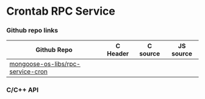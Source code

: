 # Crontab RPC Service

### Github repo links
| Github Repo | C Header | C source  | JS source |
| ----------- | -------- | --------  | ----------------- |
| [mongoose-os-libs/rpc-service-cron](https://github.com/mongoose-os-libs/rpc-service-cron) | &nbsp; | &nbsp;  | &nbsp;         |


### C/С++ API
